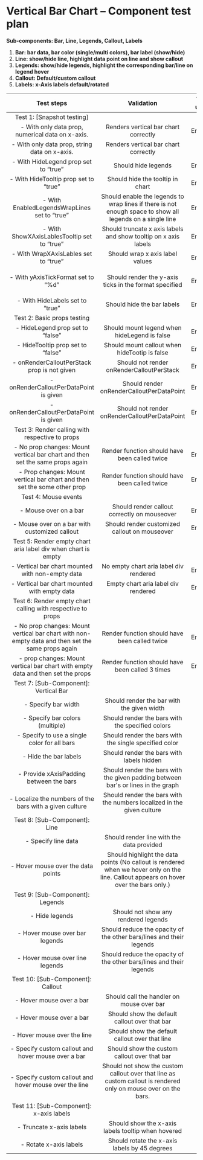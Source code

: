 # **Vertical Bar Chart – Component test plan**

**Sub-components: Bar, Line, Legends, Callout, Labels**

1. **Bar: bar data, bar color (single/multi colors), bar label (show/hide)**
1. **Line: show/hide line, highlight data point on line and show callout**
1. **Legends: show/hide legends, highlight the corresponding bar/line on legend hover**
1. **Callout: Default/custom callout**
1. **Labels: x-Axis labels default/rotated**

|                                          **Test steps**                                           |                                                             **Validation**                                                             | **Tool used** |
| :-----------------------------------------------------------------------------------------------: | :------------------------------------------------------------------------------------------------------------------------------------: | :-----------: |
|                                    Test 1: [Snapshot testing]                                     |                                                                                                                                        |               |
|                         - With only data prop, numerical data on x-axis.                          |                                                  Renders vertical bar chart correctly                                                  |    Enzyme     |
|                           - With only data prop, string data on x-axis.                           |                                                  Renders vertical bar chart correctly                                                  |      RTL      |
|                               - With HideLegend prop set to “true”                                |                                                          Should hide legends                                                           |    Enzyme     |
|                               - With HideTooltip prop set to “true”                               |                                                    Should hide the tooltip in chart                                                    |    Enzyme     |
|                           - With EnabledLegendsWrapLines set to “true”                            |               Should enable the legends to wrap lines if there is not enough space to show all legends on a single line                |    Enzyme     |
|                            - With ShowXAxisLablesTooltip set to “true”                            |                                    Should truncate x axis labels and show tooltip on x axis labels                                     |    Enzyme     |
|                               - With WrapXAxisLables set to “true”                                |                                                    Should wrap x axis label values                                                     |    Enzyme     |
|                                - With yAxisTickFormat set to “%d”                                 |                                  <p>Should render the y-axis ticks in the format specified</p><p></p>                                  |    Enzyme     |
|                                  - With HideLabels set to “true”                                  |                                                       Should hide the bar labels                                                       |    Enzyme     |
|                                    Test 2: Basic props testing                                    |                                                                                                                                        |               |
|                                 - HideLegend prop set to “false”                                  |                                              Should mount legend when hideLegend is false                                              |    Enzyme     |
|                                 - HideTooltip prop set to “false”                                 |                                             Should mount callout when hideTootip is false                                              |    Enzyme     |
|                            - onRenderCalloutPerStack prop is not given                            |                                               Should not render onRenderCalloutPerStack                                                |    Enzyme     |
|                              - onRenderCalloutPerDataPoint is given                               |                                               Should render onRenderCalloutPerDataPoint                                                |    Enzyme     |
|                              - onRenderCalloutPerDataPoint is given                               |                                             Should not render onRenderCalloutPerDataPoint                                              |    Enzyme     |
|                          Test 3: Render calling with respective to props                          |                                                                                                                                        |               |
|           - No prop changes: Mount vertical bar chart and then set the same props again           |                                             Render function should have been called twice                                              |    Enzyme     |
|             - Prop changes: Mount vertical bar chart and then set the some other prop             |                                             Render function should have been called twice                                              |    Enzyme     |
|                                       Test 4: Mouse events                                        |                                                                                                                                        |               |
|                                       - Mouse over on a bar                                       |                                              Should render callout correctly on mouseover                                              |    Enzyme     |
|                           - Mouse over on a bar with customized callout                           |                                             Should render customized callout on mouseover                                              |    Enzyme     |
|                   Test 5: Render empty chart aria label div when chart is empty                   |                                                                                                                                        |               |
|                         - Vertical bar chart mounted with non-empty data                          |                                                 No empty chart aria label div rendered                                                 |    Enzyme     |
|                           - Vertical bar chart mounted with empty data                            |                                                  Empty chart aria label div rendered                                                   |    Enzyme     |
|                    Test 6: Render empty chart calling with respective to props                    |                                                                                                                                        |               |
| - No prop changes: Mount vertical bar chart with non-empty data and then set the same props again |                                             Render function should have been called twice                                              |    Enzyme     |
|          - prop changes: Mount vertical bar chart with empty data and then set the props          |                                            Render function should have been called 3 times                                             |    Enzyme     |
|                               Test 7: [Sub-Component]: Vertical Bar                               |                                                                                                                                        |               |
|                                        - Specify bar width                                        |                                               Should render the bar with the given width                                               |      RTL      |
|                                  - Specify bar colors (multiple)                                  |                                            Should render the bars with the specified colors                                            |      RTL      |
|                           - Specify to use a single color for all bars                            |                                         Should render the bars with the single specified color                                         |      RTL      |
|                                       - Hide the bar labels                                       |                                               Should render the bars with labels hidden                                                |      RTL      |
|                              - Provide xAxisPadding between the bars                              |                           Should render the bars with the given padding between bar's or lines in the graph                            |      E2E      |
|                      - Localize the numbers of the bars with a given culture                      |                                 Should render the bars with the numbers localized in the given culture                                 |      E2E      |
|                                   Test 8: [Sub-Component]: Line                                   |                                                                                                                                        |               |
|                                        - Specify line data                                        |                                               Should render line with the data provided                                                |      RTL      |
|                                - Hover mouse over the data points                                 | Should highlight the data points (No callout is rendered when we hover only on the line. Callout appears on hover over the bars only.) |      RTL      |
|                                 Test 9: [Sub-Component]: Legends                                  |                                                                                                                                        |               |
|                                          - Hide legends                                           |                                                  Should not show any rendered legends                                                  |      RTL      |
|                                  - Hover mouse over bar legends                                   |                                  Should reduce the opacity of the other bars/lines and their legends                                   |      RTL      |
|                                  - Hover mouse over line legends                                  |                                  Should reduce the opacity of the other bars/lines and their legends                                   |      RTL      |
|                                 Test 10: [Sub-Component]: Callout                                 |                                                                                                                                        |               |
|                                     - Hover mouse over a bar                                      |                                               Should call the handler on mouse over bar                                                |      RTL      |
|                                     - Hover mouse over a bar                                      |                                             Should show the default callout over that bar                                              |      RTL      |
|                                    - Hover mouse over the line                                    |                                             Should show the default callout over that line                                             |      RTL      |
|                        - Specify custom callout and hover mouse over a bar                        |                                              Should show the custom callout over that bar                                              |      RTL      |
|                      - Specify custom callout and hover mouse over the line                       |            Should not show the custom callout over that line as custom callout is rendered only on mouse over on the bars.             |      RTL      |
|                              Test 11: [Sub-Component]: x-axis labels                              |                                                                                                                                        |               |
|                                     - Truncate x-axis labels                                      |                                           Should show the x-axis labels tooltip when hovered                                           |      RTL      |
|                                      - Rotate x-axis labels                                       |                                             Should rotate the x-axis labels by 45 degrees                                              |      RTL      |
